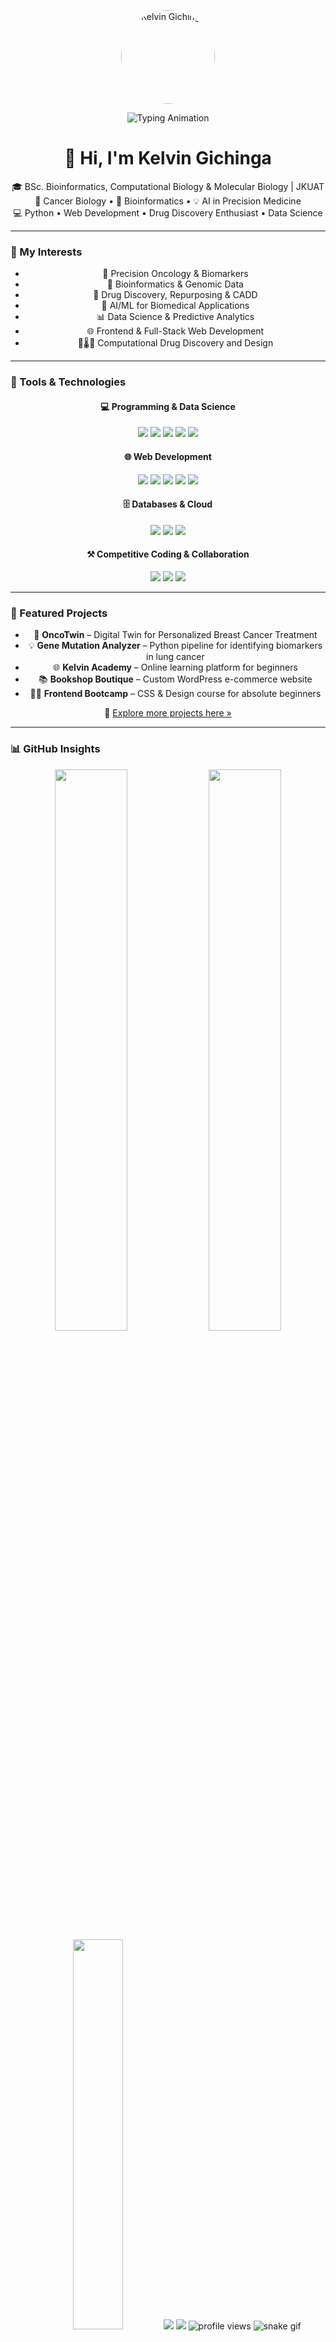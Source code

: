 <p align="center">
  <img src="https://github.com/kelvinmaina01.png" width="150" height="150" style="border-radius:50%;" alt="Kelvin Gichinga" />
</p>

<p align="center">
  <img src="https://readme-typing-svg.herokuapp.com?size=22&duration=4000&color=38B2AC&center=true&vCenter=true&lines=Bioinformatician;Cancer+Researcher;AI+%26+ML+Enthusiast;Web+Developer;Drug+Discovery+Explorer;Data+Science+Innovator" alt="Typing Animation" />
</p>

<h1 align="center">👋 Hi, I'm Kelvin Gichinga</h1>

<p align="center">
🎓 BSc. Bioinformatics, Computational Biology & Molecular Biology | JKUAT <br/>
🔬 Cancer Biology • 🧬 Bioinformatics • 💡 AI in Precision Medicine <br/>
💻 Python • Web Development • Drug Discovery Enthusiast • Data Science
</p>

---

### 🧠 My Interests
<div align="center">

- 🔬 Precision Oncology & Biomarkers  
- 🧬 Bioinformatics & Genomic Data  
- 💊 Drug Discovery, Repurposing & CADD  
- 🤖 AI/ML for Biomedical Applications  
- 📊 Data Science & Predictive Analytics  
- 🌐 Frontend & Full-Stack Web Development  
- 🧪🌡️💊 Computational Drug Discovery and Design  

</div>

---

### 🧰 Tools & Technologies
<div align="center">

#### 💻 Programming & Data Science  
<img src="https://img.shields.io/badge/Python-3776AB?style=flat&logo=python&logoColor=white"/>  
<img src="https://img.shields.io/badge/Pandas-150458?style=flat&logo=pandas&logoColor=white"/>  
<img src="https://img.shields.io/badge/NumPy-013243?style=flat&logo=numpy&logoColor=white"/>  
<img src="https://img.shields.io/badge/Scikit--Learn-F7931E?style=flat&logo=scikit-learn&logoColor=white"/>  
<img src="https://img.shields.io/badge/Colab-F9AB00?style=flat&logo=google-colab&logoColor=black"/>  

#### 🌐 Web Development  
<img src="https://img.shields.io/badge/JavaScript-F7DF1E?style=flat&logo=javascript&logoColor=black"/>  
<img src="https://img.shields.io/badge/React-61DAFB?style=flat&logo=react&logoColor=black"/>  
<img src="https://img.shields.io/badge/Node.js-339933?style=flat&logo=node.js&logoColor=white"/>  
<img src="https://img.shields.io/badge/Tailwind_CSS-38B2AC?style=flat&logo=tailwind-css&logoColor=white"/>  
<img src="https://img.shields.io/badge/WordPress-21759B?style=flat&logo=wordpress&logoColor=white"/>  

#### 🗄️ Databases & Cloud  
<img src="https://img.shields.io/badge/MongoDB-47A248?style=flat&logo=mongodb&logoColor=white"/>  
<img src="https://img.shields.io/badge/MySQL-4479A1?style=flat&logo=mysql&logoColor=white"/>  
<img src="https://img.shields.io/badge/GitHub-181717?style=flat&logo=github&logoColor=white"/>  

#### ⚒️ Competitive Coding & Collaboration  
<img src="https://img.shields.io/badge/StackOverflow-FE7A16?style=flat&logo=stackoverflow&logoColor=white"/>  
<img src="https://img.shields.io/badge/LeetCode-FFA116?style=flat&logo=leetcode&logoColor=white"/>  
<img src="https://img.shields.io/badge/HackerRank-2EC866?style=flat&logo=hackerrank&logoColor=white"/>  

</div>

---

### 🚀 Featured Projects
<div align="center">

- 🧪 **OncoTwin** – Digital Twin for Personalized Breast Cancer Treatment  
- 💡 **Gene Mutation Analyzer** – Python pipeline for identifying biomarkers in lung cancer  
- 🌐 **Kelvin Academy** – Online learning platform for beginners  
- 📚 **Bookshop Boutique** – Custom WordPress e-commerce website  
- 👨‍🏫 **Frontend Bootcamp** – CSS & Design course for absolute beginners  

🔗 [Explore more projects here »](https://github.com/kelvinmaina01?tab=repositories)

</div>

---

### 📊 GitHub Insights
<div align="center">

<img src="https://github-readme-stats.vercel.app/api?username=kelvinmaina01&show_icons=true&theme=tokyonight" width="48%" />  
<img src="https://github-readme-streak-stats.herokuapp.com/?user=kelvinmaina01&theme=tokyonight" width="48%"/>  

<img src="https://github-readme-stats.vercel.app/api/top-langs/?username=kelvinmaina01&layout=compact&theme=tokyonight" width="40%" />  

<img src="https://github-profile-trophy.vercel.app/?username=kelvinmaina01&theme=tokyonight&column=6&margin-w=15&margin-h=15"/>  

<img src="https://raw.githubusercontent.com/ashutosh00710/github-readme-activity-graph/master/graph/graph-theme-night.svg" />  

<img src="https://komarev.com/ghpvc/?username=kelvinmaina01&label=Profile%20Views&color=0e75b6&style=flat" alt="profile views" />  

<img src="https://github.com/kelvinmaina01/kelvinmaina01/blob/output/github-contribution-grid-snake.svg" alt="snake gif" />  

</div>

---

### 🏆 Highlights & Achievements
<div align="center">

- 🔬 Built **bioinformatics pipelines** for cancer biomarker detection  
- 🤖 Applied **machine learning models** in precision medicine projects  
- 🌐 Created **full-stack web apps** with React + Node.js  
- 🏅 Solved 300+ problems on **LeetCode/HackerRank**  
- 🎯 Ongoing: **OncoTwin 2.0** with AI-driven treatment predictions  

</div>

---

### 📬 Let's Connect!
<div align="center">

📧 Email: **kelvingichinga[at]gmail.com**  
💼 LinkedIn: [linkedin.com/in/kelvinmaina01](#)  
🔬 ResearchGate: *Coming Soon*  
🌐 Portfolio: *Coming Soon*  

<br/>  
[![Visit My Digital Card](https://img.shields.io/badge/Digital%20Card-Visit%20Here-38B2AC?style=for-the-badge&logo=firefox&logoColor=white)](https://kelvin-connects.lovable.app/)

</div>

---

<p align="center"><i>“Science meets code. Data meets life. I build tools that decode disease.”</i></p>
